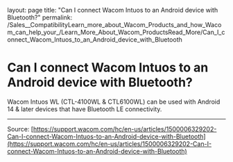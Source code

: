layout: page
title: "Can I connect Wacom Intuos to an Android device with Bluetooth?"
permalink: /Sales__CompatibilityLearn_more_about_Wacom_Products_and_how_Wacom_can_help_your_/Learn_More_About_Wacom_ProductsRead_More/Can_I_connect_Wacom_Intuos_to_an_Android_device_with_Bluetooth

# Can I connect Wacom Intuos to an Android device with Bluetooth?

Wacom Intuos WL (CTL-4100WL & CTL6100WL) can be used with Android 14 & later devices that have Bluetooth LE connectivity.

---
Source: [https://support.wacom.com/hc/en-us/articles/1500006329202-Can-I-connect-Wacom-Intuos-to-an-Android-device-with-Bluetooth](https://support.wacom.com/hc/en-us/articles/1500006329202-Can-I-connect-Wacom-Intuos-to-an-Android-device-with-Bluetooth)
